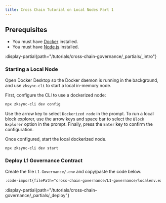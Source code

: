 ```yaml
---
title: Cross Chain Tutorial on Local Nodes Part 1
---
```



## Prerequisites

- You must have [Docker](https://www.docker.com/products/docker-desktop/) installed.
- You must have [Node.js](https://github.com/nvm-sh/nvm) installed.

:display-partial{path="/tutorials/cross-chain-governance/_partials/_intro"}

### Starting a Local Node

Open Docker Desktop so the Docker daemon is running in the background,
and use `zksync-cli` to start a local in-memory node.

First, configure the CLI to use a dockerized node:

```bash
npx zksync-cli dev config 
```

Use the arrow key to select `Dockerized node` in the prompt.
To run a local block explorer, use the arrow keys and space bar to select the `Block Explorer` option in the prompt.
Finally, press the `Enter` key to confirm the configuration.

Once configured, start the local dockerized node.

```bash
npx zksync-cli dev start
```

### Deploy L1 Governance Contract

Create the file `L1-Governance/.env` and copy/paste the code below.

  ```txt [L1-Governance/.env]
  :code-import{filePath="cross-chain-governance/L1-governance/localenv.example"}
  ```

:display-partial{path="/tutorials/cross-chain-governance/_partials/_deploy"}
